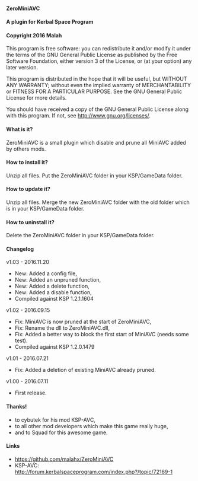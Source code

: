 ﻿#### ZeroMiniAVC
#### A plugin for Kerbal Space Program
#### Copyright 2016 Malah

This program is free software: you can redistribute it and/or modify
it under the terms of the GNU General Public License as published by
the Free Software Foundation, either version 3 of the License, or
(at your option) any later version.

This program is distributed in the hope that it will be useful,
but WITHOUT ANY WARRANTY; without even the implied warranty of
MERCHANTABILITY or FITNESS FOR A PARTICULAR PURPOSE.  See the
GNU General Public License for more details.

You should have received a copy of the GNU General Public License
along with this program.  If not, see <http://www.gnu.org/licenses/>. 


#### What is it?

ZeroMiniAVC is a small plugin which disable and prune all MiniAVC added by others mods.

#### How to install it?

Unzip all files. Put the ZeroMiniAVC folder in your KSP/GameData folder.

#### How to update it?

Unzip all files. Merge the new ZeroMiniAVC folder with the old folder which is in your KSP/GameData folder.

#### How to uninstall it?

Delete the ZeroMiniAVC folder in your KSP/GameData folder.

#### Changelog

v1.03 - 2016.11.20
* New: Added a config file,
* New: Added an unpruned function,
* New: Added a delete function,
* New: Added a disable function,
* Compiled against KSP 1.2.1.1604

v1.02 - 2016.09.15
* Fix: MiniAVC is now pruned at the start of ZeroMiniAVC,
* Fix: Rename the dll to ZeroMiniAVC.dll,
* Fix: Added a better way to block the first start of MiniAVC (needs some test).
* Compiled against KSP 1.2.0.1479

v1.01 - 2016.07.21
* Fix: Added a deletion of existing MiniAVC already pruned.

v1.00 - 2016.07.11
* First release.

#### Thanks!

* to cybutek for his mod KSP-AVC,
* to all other mod developers which make this game really huge,
* and to Squad for this awesome game.

#### Links

* https://github.com/malahx/ZeroMiniAVC
* KSP-AVC: http://forum.kerbalspaceprogram.com/index.php?/topic/72169-1
